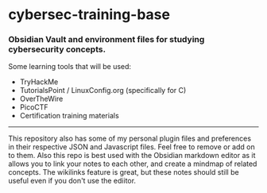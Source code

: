 # cybersec-training-base
### Obsidian Vault and environment files for studying cybersecurity concepts.
Some learning tools that will be used:
- TryHackMe
- TutorialsPoint / LinuxConfig.org (specifically for C)
- OverTheWire
- PicoCTF
- Certification training materials
---
This repository also has some of my personal plugin files and preferences in their respective JSON and Javascript files. Feel free to remove or add on to them.
Also this repo is best used with the Obsidian markdown editor as it allows you to link your notes to each other, and create a mindmap of related concepts. The wikilinks feature is great, but these notes should still be useful even if you don't use the ediitor.
